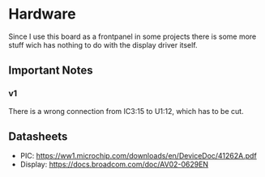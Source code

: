 # Hardware

Since I use this board as a frontpanel in some projects there is some more stuff wich has nothing to do with the display driver itself.

## Important Notes
### v1
There is a wrong connection from IC3:15 to U1:12, which has to be cut.

## Datasheets

- PIC: https://ww1.microchip.com/downloads/en/DeviceDoc/41262A.pdf
- Display: <https://docs.broadcom.com/doc/AV02-0629EN>
